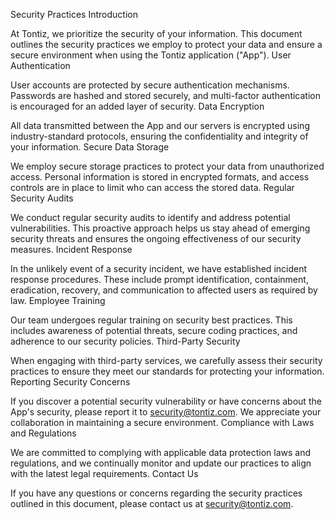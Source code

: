 Security Practices
Introduction

At Tontiz, we prioritize the security of your information. This document outlines the security practices we employ to protect your data and ensure a secure environment when using the Tontiz application ("App").
User Authentication

User accounts are protected by secure authentication mechanisms. Passwords are hashed and stored securely, and multi-factor authentication is encouraged for an added layer of security.
Data Encryption

All data transmitted between the App and our servers is encrypted using industry-standard protocols, ensuring the confidentiality and integrity of your information.
Secure Data Storage

We employ secure storage practices to protect your data from unauthorized access. Personal information is stored in encrypted formats, and access controls are in place to limit who can access the stored data.
Regular Security Audits

We conduct regular security audits to identify and address potential vulnerabilities. This proactive approach helps us stay ahead of emerging security threats and ensures the ongoing effectiveness of our security measures.
Incident Response

In the unlikely event of a security incident, we have established incident response procedures. These include prompt identification, containment, eradication, recovery, and communication to affected users as required by law.
Employee Training

Our team undergoes regular training on security best practices. This includes awareness of potential threats, secure coding practices, and adherence to our security policies.
Third-Party Security

When engaging with third-party services, we carefully assess their security practices to ensure they meet our standards for protecting your information.
Reporting Security Concerns

If you discover a potential security vulnerability or have concerns about the App's security, please report it to security@tontiz.com. We appreciate your collaboration in maintaining a secure environment.
Compliance with Laws and Regulations

We are committed to complying with applicable data protection laws and regulations, and we continually monitor and update our practices to align with the latest legal requirements.
Contact Us

If you have any questions or concerns regarding the security practices outlined in this document, please contact us at security@tontiz.com.
